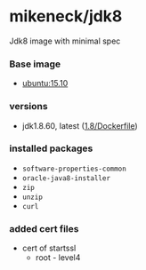 mikeneck/jdk8
===

Jdk8 image with minimal spec

### Base image

* [ubuntu:15.10](https://hub.docker.com/_/ubuntu-debootstrap/)

### versions

* jdk1.8.60, latest ([1.8/Dockerfile](https://github.com/mike-neck/docker-images/blob/9d456378b0680b441941c146ae01d23fcc4a5c61/jdk8/Dockerfile))

### installed packages

* `software-properties-common`
* `oracle-java8-installer`
* `zip`
* `unzip`
* `curl`

### added cert files

* cert of startssl
  * root - level4
